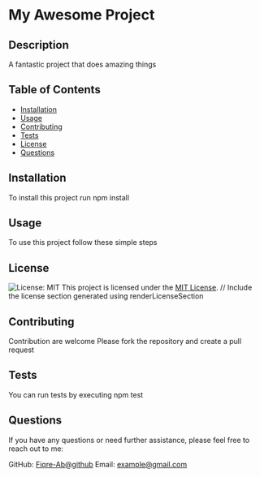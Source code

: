 # My Awesome Project

## Description
A fantastic project that does amazing things

## Table of Contents
- [Installation](#installation)
- [Usage](#usage)
- [Contributing](#contributing)
- [Tests](#tests)
- [License](#license)
- [Questions](#questions)

## Installation
To install this project run npm install

## Usage
To use this project follow these simple steps

## License
![License: MIT](https://img.shields.io/badge/License-MIT-yellow.svg)
This project is licensed under the [MIT License](https://opensource.org/licenses/MIT).
  // Include the license section generated using renderLicenseSection

## Contributing
Contribution are welcome Please fork the repository and create a pull request

## Tests
You can run tests by executing npm test

## Questions
If you have any questions or need further assistance, please feel free to reach out to me:

GitHub: [Fiqre-Ab@github](https://github.com/Fiqre-Ab@github)
Email: example@gmail.com
